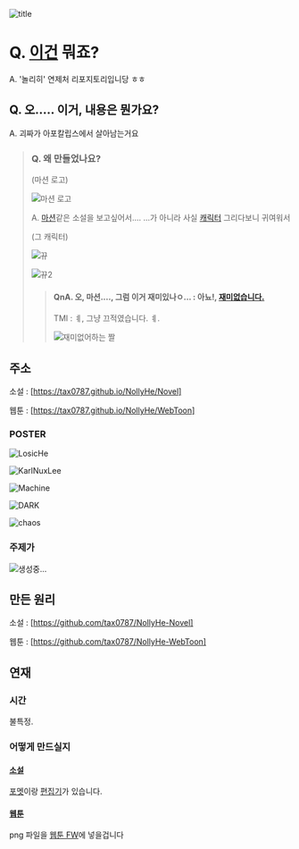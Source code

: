 ![title](./title.png)

# Q. [이건](https://tax0787.github.io/NollyHe) 뭐죠?
A. '놀리히' 연제처 리포지토리입니당 ㅎㅎ

## Q. 오..... 이거, 내용은 뭔가요?

A. 괴짜가 아포칼립스에서 살아남는거요

> ### Q. 왜 만들었나요?
>
> (마션 로고)
>
> ![마션 로고](https://upload.wikimedia.org/wikipedia/ko/f/f1/%EB%A7%88%EC%85%98_%ED%91%9C%EC%A7%80.jpg)
> 
> A. [마션](https://ko.wikipedia.org/wiki/%ED%8C%8C%EC%9D%BC:%EB%A7%88%EC%85%98_%ED%91%9C%EC%A7%80.jpg#/media/%ED%8C%8C%EC%9D%BC:%EB%A7%88%EC%85%98_%ED%91%9C%EC%A7%80.jpg)같은 소설을 보고싶어서.... ...가 아니라 사실 [캐릭터](./KarlNuxLee.png) 그리다보니 귀여워서
>
> (그 캐릭터)
> 
> ![뀨](./뀨.png)
> 
> ![뀨2](./뀨2.png)
>
> > #### QnA. 오, 마션...., 그럼 이거 재미있나ㅇ... : 아뇨!, [재미없습니다.](https://mblogthumb-phinf.pstatic.net/MjAxNzA1MzBfNTEg/MDAxNDk2MTM1NjUwNTEy.y5vUSWEPnncb_pk6Ijzn4LXOzekNsCFbC8f7wd0PnT0g.VaLNxN379eJekXZo2ibFwdspFWq4bMLlBsapGr4z9Z8g.JPEG.anbs387921/2017-05-30_18-09-30.jpg?type=w800)
> >
> > TMI : ㅖ, 그냥 끄적였습니다. ㅖ.
> >
> > ![재미없어하는 짤](https://mblogthumb-phinf.pstatic.net/MjAxNzA1MzBfNTEg/MDAxNDk2MTM1NjUwNTEy.y5vUSWEPnncb_pk6Ijzn4LXOzekNsCFbC8f7wd0PnT0g.VaLNxN379eJekXZo2ibFwdspFWq4bMLlBsapGr4z9Z8g.JPEG.anbs387921/2017-05-30_18-09-30.jpg?type=w800)

## 주소

소설 : [https://tax0787.github.io/NollyHe/Novel]

웹툰 : [https://tax0787.github.io/NollyHe/WebToon]

### POSTER

![LosicHe](./LosicHe.png)

![KarlNuxLee](./KarlNuxLee.png)

![Machine](./Machine.png)

![DARK](./DARK.png)

![chaos](./chaos.png)

### 주제가

![생성중...](https://thebackend-community-bucket.s3.dualstack.ap-northeast-2.amazonaws.com/original/1X/bca356f59a658cfdd76cd708c7737c4df0af930f.png)

## 만든 원리

소설 : [https://github.com/tax0787/NollyHe-Novel]

웹툰 : [https://github.com/tax0787/NollyHe-WebToon]

## 연재

### 시간

불특정.

### 어떻게 만드실지

#### [소설](https://Tax0787.github.io/NollyHe-Novel)

[포멧](https://thebackend-community-bucket.s3.dualstack.ap-northeast-2.amazonaws.com/original/1X/bca356f59a658cfdd76cd708c7737c4df0af930f.png)이랑 [편집기](https://thebackend-community-bucket.s3.dualstack.ap-northeast-2.amazonaws.com/original/1X/bca356f59a658cfdd76cd708c7737c4df0af930f.png)가 있습니다.

#### [웹툰](https://Tax0787.github.io/NollyHe-WebToon)

png 파일을 [웹툰 FW](https://thebackend-community-bucket.s3.dualstack.ap-northeast-2.amazonaws.com/original/1X/bca356f59a658cfdd76cd708c7737c4df0af930f.png)에 넣을겁니다
